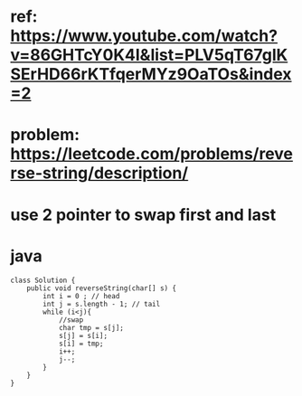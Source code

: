 # ref: https://www.youtube.com/watch?v=86GHTcY0K4I&list=PLV5qT67glKSErHD66rKTfqerMYz9OaTOs&index=2
# problem: https://leetcode.com/problems/reverse-string/description/
# use 2 pointer to swap first and last
# java

```
class Solution {
    public void reverseString(char[] s) {
        int i = 0 ; // head
        int j = s.length - 1; // tail
        while (i<j){
            //swap
            char tmp = s[j];
            s[j] = s[i];
            s[i] = tmp;
            i++;
            j--;
        }
    }
}
```
